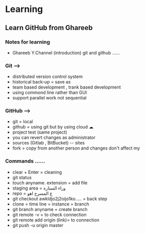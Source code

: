 # Learning
## Learn GitHub from Ghareeb

### Notes for learning 
- Ghareeb Y.Channel (introduction) git and github ......

### Git -->
- distributed version control system
- historical back-up = save as 
- team based development , trank based development 
- using commond line rather than GUI
- support parallel work not sequential 

### GitHub -->
- git = local
- github = using git but by using cloud ☁
- project test (same project)
- you can revert changes as administrator 
- sources (Gitlab , BitBucket) -- sites
- fork = copy from another person and changes don't affect my

### Commands ......

- clear + Enter = cleaning 
- git status
- touch anyname. extension = add file 
- staging area = وراء الستارة
- repo = ع المسرح اهو 
- git checkout awkldjo2j2oijo1ko..... = back step
- clone = time line = instance = branch
- git branch anyname = create branch
- git remote -v = to check connection
- git remote add origin (link)= to connection
- git push -u origin master





